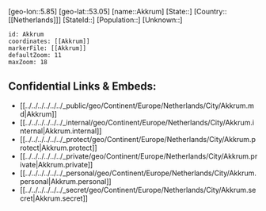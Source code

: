 ﻿---
location: [53.05,5.85]
mapzoom: [7,12] 
mapmarker: city 
type: City
tags:
- geo/City


SpocWebEntityId: 28701
isDeleted: false
confidential: public

---
[geo-lon::5.85]
[geo-lat::53.05]
[name::Akkrum]
[State::]
[Country::[[Netherlands]]]
[StateId::]
[Population::]
[Unknown::]


```leaflet
id: Akkrum
coordinates: [[Akkrum]]
markerFile: [[Akkrum]]
defaultZoom: 11 
maxZoom: 18
```


## Confidential Links & Embeds: 
- [[../../../../../../_public/geo/Continent/Europe/Netherlands/City/Akkrum.md|Akkrum]] 
- [[../../../../../../_internal/geo/Continent/Europe/Netherlands/City/Akkrum.internal|Akkrum.internal]] 
- [[../../../../../../_protect/geo/Continent/Europe/Netherlands/City/Akkrum.protect|Akkrum.protect]] 
- [[../../../../../../_private/geo/Continent/Europe/Netherlands/City/Akkrum.private|Akkrum.private]] 
- [[../../../../../../_personal/geo/Continent/Europe/Netherlands/City/Akkrum.personal|Akkrum.personal]] 
- [[../../../../../../_secret/geo/Continent/Europe/Netherlands/City/Akkrum.secret|Akkrum.secret]] 
